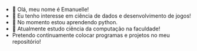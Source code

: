 - 👋 Olá, meu nome é Emanuelle!
- 👀 Eu tenho interesse em ciência de dados e desenvolvimento de jogos!
- 🌱 No momento estou aprendendo python.
- 💞️ Atualmente estudo ciência da computação na faculdade!
- Pretendo continuamente colocar programas e projetos no meu repositório!

<!---
Emnll/Emnll is a ✨ special ✨ repository because its `README.md` (this file) appears on your GitHub profile.
You can click the Preview link to take a look at your changes.
--->

